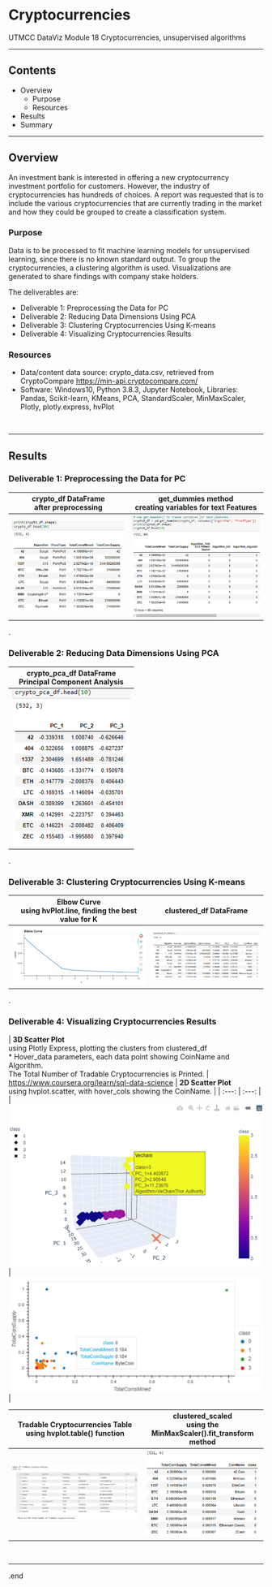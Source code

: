 # Cryptocurrencies
UTMCC DataViz Module 18 Cryptocurrencies, unsupervised algorithms

---

## Contents 
  * Overview
    - Purpose
    - Resources
  * Results
  * Summary
 

---  

## Overview 
  
  An investment bank is interested in offering a new cryptocurrency investment portfolio for customers. However, the industry of cryptocurrencies has hundreds of choices. A report was requested that is to include the various cryptocurrencies that are currently trading in the market and how they could be grouped to create a classification system.

   ### Purpose
   Data is to be processed to fit machine learning models for unsupervised learning, since there is no known standard output. To group the cryptocurrencies, a clustering algorithm is used. Visualizations are generated to share findings with company stake holders.
  
   The deliverables are: 
   - Deliverable 1: Preprocessing the Data for PC
   - Deliverable 2: Reducing Data Dimensions Using PCA
   - Deliverable 3: Clustering Cryptocurrencies Using K-means
   - Deliverable 4: Visualizing Cryptocurrencies Results
   
  
   ### Resources
  * Data/content data source: crypto_data.csv, retrieved from CryptoCompare https://min-api.cryptocompare.com/ 
  * Software: Windows10, Python 3.8.3, Jupyter Notebook, Libraries: Pandas, Scikit-learn, KMeans, PCA, StandardScaler, MinMaxScaler, Plotly, plotly.express, hvPlot   
  
<br>

--- 

## Results


   ### Deliverable 1: Preprocessing the Data for PC
   
   | **crypto_df DataFrame** <br>after preprocessing | **get_dummies method** <br>creating variables for text Features |
   | :---: | :---: | 
   | ![D1_crypto_df.png](https://github.com/larrydodson/Cryptocurrencies/blob/main/images/D1_crypto_df.png) | ![D1_dummies.png](https://github.com/larrydodson/Cryptocurrencies/blob/main/images/D1_dummies.png) | 
   
. 
   
   ### Deliverable 2: Reducing Data Dimensions Using PCA
   
   | **crypto_pca_df DataFrame** <br>Principal Component Analysis |
   | :---: |
   | ![D2_crypto_pca_df.png](https://github.com/larrydodson/Cryptocurrencies/blob/main/images/D2_crypto_pca_df.png) |
 
 
 .
   
   ### Deliverable 3: Clustering Cryptocurrencies Using K-means
   
   | **Elbow Curve** <br>using hvPlot.line, finding the best value for K | **clustered_df DataFrame** |
   | :---: | :---: | 
   | ![D3_elbow_curve.png](https://github.com/larrydodson/Cryptocurrencies/blob/main/images/D3_elbow_curve.png) | ![D3_clustered_df.png](https://github.com/larrydodson/Cryptocurrencies/blob/main/images/D3_clustered_df.png) | 
   
      
.
   
   ### Deliverable 4: Visualizing Cryptocurrencies Results

   
   | **3D Scatter Plot** <br>using Plotly Express, plotting the clusters from clustered_df <br> * Hover_data parameters, each data point showing CoinName and Algorithm. <br> The Total Number of Tradable Cryptocurrencies is Printed. | https://www.coursera.org/learn/sql-data-science | **2D Scatter Plot** <br>using hvplot.scatter, with hover_cols showing the CoinName. |
   | :---: | :---: | 
   | ![D4_3Dscatter.png](https://github.com/larrydodson/Cryptocurrencies/blob/main/images/D4_3Dscatter.png) | ![D4_2Dscatter.png](https://github.com/larrydodson/Cryptocurrencies/blob/main/images/D4_2Dscatter.png) | 
   
  
   | **Tradable Cryptocurrencies Table** <br>using hvplot.table() function | **clustered_scaled** <br>using the MinMaxScaler().fit_transform method | 
   | :---: | :---: |
   | ![D4_tradable_cryptocurrencies.png](https://github.com/larrydodson/Cryptocurrencies/blob/main/images/D4_tradable_cryptocurrencies.png) | ![D4_clustered_scaled.png](https://github.com/larrydodson/Cryptocurrencies/blob/main/images/D4_clustered_scaled.png) | 


<br>

---

.end 
